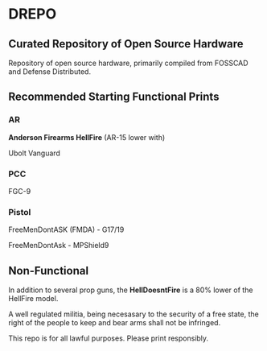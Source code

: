 # DREPO
##  Curated Repository of Open Source Hardware

Repository of open source hardware, primarily compiled from FOSSCAD and Defense Distributed.

## Recommended Starting Functional Prints

### AR
**Anderson Firearms HellFire** (AR-15 lower with)

Ubolt Vanguard

### PCC
FGC-9 

### Pistol
FreeMenDontASK (FMDA) - G17/19 

FreeMenDontAsk - MPShield9

## Non-Functional
In addition to several prop guns, the **HellDoesntFire** is a 80% lower of the HellFire model.




A well regulated militia, being necesasary to the security of a free state, the right of the people to keep and bear arms shall not be infringed.

This repo is for all lawful purposes. Please print responsibly.
